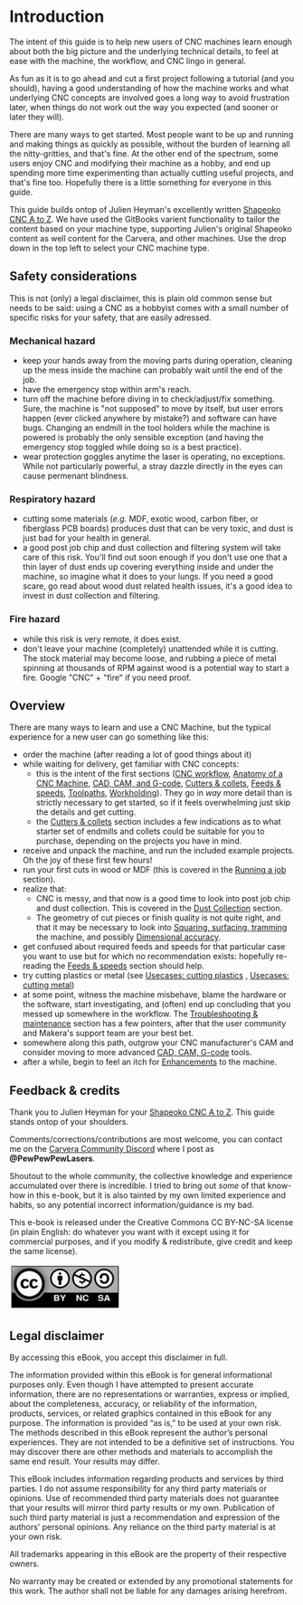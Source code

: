 # Introduction

The intent of this guide is to help new users of CNC machines learn enough about both the big picture and the underlying technical details, to feel at ease with the machine, the workflow, and CNC lingo in general.

As fun as it is to go ahead and cut a first project following a tutorial (and you should), having a good understanding of how the machine works and what underlying CNC concepts are involved goes a long way to avoid frustration later, when things do not work out the way you expected (and sooner or later they will).

There are many ways to get started. Most people want to be up and running and making things as quickly as possible, without the burden of learning all the nitty-gritties, and that's fine. At the other end of the spectrum, some users enjoy CNC and modifying their machine as a hobby, and end up spending more time experimenting than actually cutting useful projects, and that's fine too. Hopefully there is a little something for everyone in this guide.

This guide builds ontop of Julien Heyman's excellently written [Shapeoko CNC A to Z](https://shapeokoenthusiasts.gitbook.io). We have used the GitBooks varient functionality to tailor the content based on your machine type, supporting Julien's original Shapeoko content as well content for the Carvera, and other machines. Use the drop down in the top left to select your CNC machine type.

## Safety considerations

This is not (only) a legal disclaimer, this is plain old common sense but needs to be said: using a CNC as a hobbyist comes with a small number of specific risks for your safety, that are easily adressed.

### Mechanical hazard

* keep your hands away from the moving parts during operation, cleaning up the mess inside the machine can probably wait until the end of the job.
* have the emergency stop within arm's reach.
* turn off the machine before diving in to check/adjust/fix something. Sure, the machine is "not supposed" to move by itself, but user errors happen (ever clicked anywhere by mistake?) and software can have bugs. Changing an endmill in the tool holders while the machine is powered is probably the only sensible exception (and having the emergency stop toggled while doing so is a best practice).
* wear protection goggles anytime the laser is operating, no exceptions. While not particularly powerful, a stray dazzle directly in the eyes can cause permenant blindness.

### Respiratory hazard

* cutting some materials (_e.g._ MDF, exotic wood, carbon fiber, or fiberglass PCB boards) produces dust that can be very toxic, and dust is just bad for your health in general.
* a good post job chip and dust collection and filtering system will take care of this risk. You'll find out soon enough if you don't use one that a thin layer of dust ends up covering everything inside and under the machine, so imagine what it does to your lungs. If you need a good scare, go read about wood dust related health issues, it's a good idea to invest in dust collection and filtering.

### **Fire hazard**

* while this risk is very remote, it does exist.
* don't leave your machine (completely) unattended while it is cutting. The stock material may become loose, and rubbing a piece of metal spinning at thousands of RPM against wood is a potential way to start a fire. Google "CNC" + "fire" if you need proof.

## **Overview**

There are many ways to learn and use a CNC Machine, but the typical experience for a new user can go something like this:

* order the machine (after reading a lot of good things about it)
* while waiting for delivery, get familiar with CNC concepts:
  * this is the intent of the first sections ([CNC workflow](workflow.md), [Anatomy of a CNC Machine](anatomy-of-a-shapeoko.md), [CAD, CAM, and G-code](cad-cam-tools.md), [Cutters & collets](cutters.md), [Feeds & speeds](feeds-and-speeds-basics.md), [Toolpaths](toolpath-basics.md), [Workholding](workholding.md)). They go in _way_ more detail than is strictly necessary to get started, so if it feels overwhelming just skip the details and get cutting.
  * the [Cutters & collets](cutters.md) section includes a few indications as to what starter set of endmills and collets could be suitable for you to purchase, depending on the projects you have in mind.
* receive and unpack the machine, and run the included example projects. Oh the joy of these first few hours!
* run your first cuts in wood or MDF (this is covered in the [Running a job](first-cuts.md) section).
* realize that:
  * CNC is messy, and that now is a good time to look into post job chip and dust collection. This is covered in the [Dust Collection](dust-collection.md) section.
  * The geometry of cut pieces or finish quality is not quite right, and that it may be necessary to look into [Squaring, surfacing, tramming](squaring.md) the machine, and possibly [Dimensional accuracy](x-y-z-calibration.md).
* get confused about required feeds and speeds for that particular case you want to use but for which no recommendation exists: hopefully re-reading the [Feeds & speeds](feeds-and-speeds-basics.md) section should help.
* try cutting plastics or metal (see [Usecases: cutting plastics](cutting-plastics.md) , [Usecases: cutting metal](cutting-metal.md))
* at some point, witness the machine misbehave, blame the hardware or the software, start investigating, and (often) end up concluding that you messed up somewhere in the workflow. The [Troubleshooting & maintenance](maintenance.md) section has a few pointers, after that the user community and Makera's support team are your best bet.
* somewhere along this path, outgrow your CNC manufacturer's CAM and consider moving to more advanced [CAD, CAM, G-code](cad-cam-tools.md) tools.
* after a while, begin to feel an itch for [Enhancements](enhancements.md) to the machine.

## **Feedback & credits**

Thank you to Julien Heyman for your [Shapeoko CNC A to Z](https://shapeokoenthusiasts.gitbook.io). This guide stands ontop of your shoulders.

Comments/corrections/contributions are most welcome, you can contact me on the [Carvera Community Discord](https://discord.gg/NQ5r9jGNXV) where I post as **@PewPewPewLasers**.

Shoutout to the whole community, the collective knowledge and experience accumulated over there is incredible. I tried to bring out _some_ of that know-how in this e-book, but it is also tainted by my own limited experience and habits, so any potential incorrect information/guidance is my bad.

This e-book is released under the Creative Commons CC BY-NC-SA license (in plain English: do whatever you want with it except using it for commercial purposes, and if you modify & redistribute, give credit and keep the same license).

![](../shapeoko/.gitbook/assets/cc-by-nc-sa.png)

## Legal disclaimer

By accessing this eBook, you accept this disclaimer in full.

The information provided within this eBook is for general informational purposes only. Even though I have attempted to present accurate information, there are no representations or warranties, express or implied, about the completeness, accuracy, or reliability of the information, products, services, or related graphics contained in this eBook for any purpose. The information is provided “as is,” to be used at your own risk.\
The methods described in this eBook represent the author’s personal experiences. They are not intended to be a definitive set of instructions. You may discover there are other methods and materials to accomplish the same end result. Your results may differ.

This eBook includes information regarding products and services by third parties. I do not assume responsibility for any third party materials or opinions. Use of recommended third party materials does not guarantee that your results will mirror third party results or my own. Publication of such third party material is just a recommendation and expression of the authors’ personal opinions. Any reliance on the third party material is at your own risk.

All trademarks appearing in this eBook are the property of their respective owners.

No warranty may be created or extended by any promotional statements for this work. The author shall not be liable for any damages arising herefrom.
